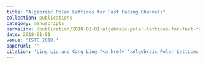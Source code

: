 ```yaml
---
title: "Algebraic Polar Lattices for Fast Fading Channels"
collection: publications
category: manuscripts
permalink: /publication/2018-01-01-algebraic-polar-lattices-for-fast-fading-channels
date: 2018-01-01
venue: 'ISTC 2018.'
paperurl: ''
citation: 'Ling Liu and Cong Ling "<a href=''>Algebraic Polar Lattices for Fast Fading Channels</a>", ISTC 2018.'
---
```

